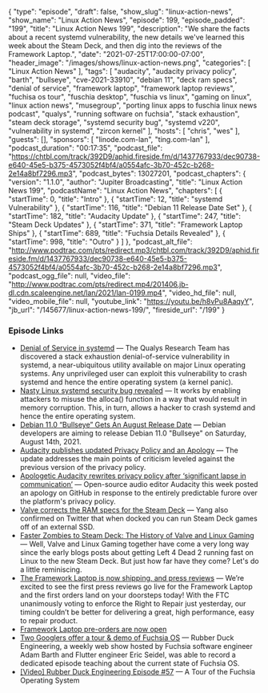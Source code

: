 {
  "type": "episode",
  "draft": false,
  "show_slug": "linux-action-news",
  "show_name": "Linux Action News",
  "episode": 199,
  "episode_padded": "199",
  "title": "Linux Action News 199",
  "description": "We share the facts about a recent systemd vulnerability, the new details we've learned this week about the Steam Deck, and then dig into the reviews of the Framework Laptop.",
  "date": "2021-07-25T17:00:00-07:00",
  "header_image": "/images/shows/linux-action-news.png",
  "categories": [
    "Linux Action News"
  ],
  "tags": [
    "audacity",
    "audacity privacy policy",
    "barth",
    "bullseye",
    "cve-2021-33910",
    "debian 11",
    "deck ram specs",
    "denial of service",
    "framework laptop",
    "framework laptop reviews",
    "fuchisa os tour",
    "fuschia desktop",
    "fuschia vs linux",
    "gaming on linux",
    "linux action news",
    "musegroup",
    "porting linux apps to fuschia linux news podcast",
    "qualys",
    "running software on fuchsia",
    "stack exhaustion",
    "steam deck storage",
    "systemd security bug",
    "systemd v220",
    "vulnerability in systemd",
    "zircon kernel"
  ],
  "hosts": [
    "chris",
    "wes"
  ],
  "guests": [],
  "sponsors": [
    "linode.com-lan",
    "ting.com-lan"
  ],
  "podcast_duration": "00:17:35",
  "podcast_file": "https://chtbl.com/track/392D9/aphid.fireside.fm/d/1437767933/dec90738-e640-45e5-b375-4573052f4bf4/a0554afc-3b70-452c-b268-2e14a8bf7296.mp3",
  "podcast_bytes": 13027201,
  "podcast_chapters": {
    "version": "1.1.0",
    "author": "Jupiter Broadcasting",
    "title": "Linux Action News 199",
    "podcastName": "Linux Action News",
    "chapters": [
      {
        "startTime": 0,
        "title": "Intro"
      },
      {
        "startTime": 12,
        "title": "systemd Vulnerability"
      },
      {
        "startTime": 116,
        "title": "Debian 11 Release Date Set"
      },
      {
        "startTime": 182,
        "title": "Audacity Update"
      },
      {
        "startTime": 247,
        "title": "Steam Deck Updates"
      },
      {
        "startTime": 371,
        "title": "Framework Laptop Ships"
      },
      {
        "startTime": 689,
        "title": "Fuchsia Details Revealed"
      },
      {
        "startTime": 998,
        "title": "Outro"
      }
    ]
  },
  "podcast_alt_file": "http://www.podtrac.com/pts/redirect.mp3/chtbl.com/track/392D9/aphid.fireside.fm/d/1437767933/dec90738-e640-45e5-b375-4573052f4bf4/a0554afc-3b70-452c-b268-2e14a8bf7296.mp3",
  "podcast_ogg_file": null,
  "video_file": "http://www.podtrac.com/pts/redirect.mp4/201406.jb-dl.cdn.scaleengine.net/lan/2021/lan-0199.mp4",
  "video_hd_file": null,
  "video_mobile_file": null,
  "youtube_link": "https://youtu.be/h8vPu8AaqyY",
  "jb_url": "/145677/linux-action-news-199/",
  "fireside_url": "/199"
}


### Episode Links

  * [Denial of Service in systemd](https://blog.qualys.com/vulnerabilities-threat-research/2021/07/20/cve-2021-33910-denial-of-service-stack-exhaustion-in-systemd-pid-1 "Denial of Service in systemd") — The Qualys Research Team has discovered a stack exhaustion denial-of-service vulnerability in systemd, a near-ubiquitous utility available on major Linux operating systems. Any unprivileged user can exploit this vulnerability to crash systemd and hence the entire operating system (a kernel panic).
  * [Nasty Linux systemd security bug revealed](https://www.zdnet.com/article/nasty-linux-systemd-security-bug-revealed/ "Nasty Linux systemd security bug revealed") — It works by enabling attackers to misuse the alloca() function in a way that would result in memory corruption. This, in turn, allows a hacker to crash systemd and hence the entire operating system. 
  * [Debian 11.0 “Bullseye” Gets An August Release Date](https://www.phoronix.com/scan.php?page=news_item&px=Debian-11-Release-Date "Debian 11.0 “Bullseye” Gets An August Release Date") — Debian developers are aiming to release Debian 11.0 "Bullseye" on Saturday, August 14th, 2021.
  * [Audacity publishes updated Privacy Policy and an Apology](https://www.ghacks.net/2021/07/23/audacity-publishes-updated-privacy-policy-and-an-apology/ "Audacity publishes updated Privacy Policy and an Apology") — The update addresses the main points of criticism leveled against the previous version of the privacy policy.
  * [Apologetic Audacity rewrites privacy policy after ‘significant lapse in communication’](https://www.theregister.com/2021/07/23/audactiy_apology/ "Apologetic Audacity rewrites privacy policy after ‘significant lapse in communication’") — Open-source audio editor Audacity this week posted an apology on GitHub in response to the entirely predictable furore over the platform's privacy policy.
  * [Valve corrects the RAM specs for the Steam Deck](https://www.gamingonlinux.com/2021/07/valve-corrects-the-ram-specs-for-the-steam-deck-games-should-run-nicely-from-sd-card "Valve corrects the RAM specs for the Steam Deck") — Yang also confirmed on Twitter that when docked you can run Steam Deck games off of an external SSD.
  * [Faster Zombies to Steam Deck: The History of Valve and Linux Gaming](https://www.gamingonlinux.com/2021/07/faster-zombies-to-steam-deck-the-history-of-valve-and-linux-gaming "Faster Zombies to Steam Deck: The History of Valve and Linux Gaming") — Well, Valve and Linux Gaming together have come a very long way since the early blogs posts about getting Left 4 Dead 2 running fast on Linux to the new Steam Deck. But just how far have they come? Let's do a little reminiscing.
  * [The Framework Laptop is now shipping, and press reviews](https://frame.work/ca/en/blog/the-framework-laptop-is-now-shipping-and-press-reviews "The Framework Laptop is now shipping, and press reviews") — We’re excited to see the first press reviews go live for the Framework Laptop and the first orders land on your doorsteps today! With the FTC unanimously voting to enforce the Right to Repair just yesterday, our timing couldn’t be better for delivering a great, high performance, easy to repair product.
  * [Framework Laptop pre-orders are now open](https://frame.work/ "Framework Laptop pre-orders are now open")
  * [Two Googlers offer a tour & demo of Fuchsia OS](https://9to5google.com/2021/07/23/two-googlers-offer-a-tour-and-coding-demo-of-fuchsia-os-video/ "Two Googlers offer a tour & demo of Fuchsia OS") — Rubber Duck Engineering, a weekly web show hosted by Fuchsia software engineer Adam Barth and Flutter engineer Eric Seidel, was able to record a dedicated episode teaching about the current state of Fuchsia OS.
  * [[Video] Rubber Duck Engineering Episode #57](https://www.youtube.com/watch?v=gIT1ISCioDY "\[Video\] Rubber Duck Engineering Episode #57") — A Tour of the Fuchsia Operating System


